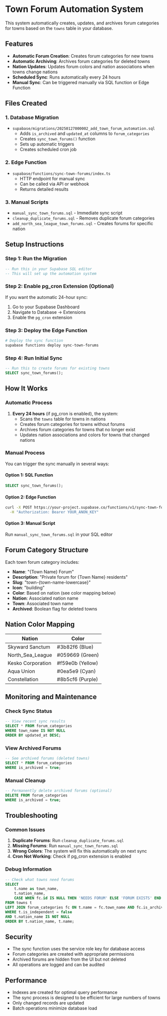 # Town Forum Automation System

This system automatically creates, updates, and archives forum categories for towns based on the `towns` table in your database.

## Features

- **Automatic Forum Creation**: Creates forum categories for new towns
- **Automatic Archiving**: Archives forum categories for deleted towns
- **Nation Updates**: Updates forum colors and nation associations when towns change nations
- **Scheduled Sync**: Runs automatically every 24 hours
- **Manual Sync**: Can be triggered manually via SQL function or Edge Function

## Files Created

### 1. Database Migration
- `supabase/migrations/20250127000002_add_town_forum_automation.sql`
  - Adds `is_archived` and `updated_at` columns to `forum_categories`
  - Creates `sync_town_forums()` function
  - Sets up automatic triggers
  - Creates scheduled cron job

### 2. Edge Function
- `supabase/functions/sync-town-forums/index.ts`
  - HTTP endpoint for manual sync
  - Can be called via API or webhook
  - Returns detailed results

### 3. Manual Scripts
- `manual_sync_town_forums.sql` - Immediate sync script
- `cleanup_duplicate_forums.sql` - Removes duplicate forum categories
- `add_north_sea_league_town_forums.sql` - Creates forums for specific nation

## Setup Instructions

### Step 1: Run the Migration
```sql
-- Run this in your Supabase SQL editor
-- This will set up the automation system
```

### Step 2: Enable pg_cron Extension (Optional)
If you want the automatic 24-hour sync:
1. Go to your Supabase Dashboard
2. Navigate to Database → Extensions
3. Enable the `pg_cron` extension

### Step 3: Deploy the Edge Function
```bash
# Deploy the sync function
supabase functions deploy sync-town-forums
```

### Step 4: Run Initial Sync
```sql
-- Run this to create forums for existing towns
SELECT sync_town_forums();
```

## How It Works

### Automatic Process
1. **Every 24 hours** (if pg_cron is enabled), the system:
   - Scans the `towns` table for towns in nations
   - Creates forum categories for towns without forums
   - Archives forum categories for towns that no longer exist
   - Updates nation associations and colors for towns that changed nations

### Manual Process
You can trigger the sync manually in several ways:

#### Option 1: SQL Function
```sql
SELECT sync_town_forums();
```

#### Option 2: Edge Function
```bash
curl -X POST https://your-project.supabase.co/functions/v1/sync-town-forums \
  -H "Authorization: Bearer YOUR_ANON_KEY"
```

#### Option 3: Manual Script
Run `manual_sync_town_forums.sql` in your SQL editor

## Forum Category Structure

Each town forum category includes:
- **Name**: "{Town Name} Forum"
- **Description**: "Private forum for {Town Name} residents"
- **Slug**: "town-{town-name-lowercase}"
- **Icon**: "building"
- **Color**: Based on nation (see color mapping below)
- **Nation**: Associated nation name
- **Town**: Associated town name
- **Archived**: Boolean flag for deleted towns

## Nation Color Mapping

| Nation | Color |
|--------|-------|
| Skyward Sanctum | #3b82f6 (Blue) |
| North_Sea_League | #059669 (Green) |
| Kesko Corporation | #f59e0b (Yellow) |
| Aqua Union | #0ea5e9 (Cyan) |
| Constellation | #8b5cf6 (Purple) |

## Monitoring and Maintenance

### Check Sync Status
```sql
-- View recent sync results
SELECT * FROM forum_categories 
WHERE town_name IS NOT NULL 
ORDER BY updated_at DESC;
```

### View Archived Forums
```sql
-- See archived forums (deleted towns)
SELECT * FROM forum_categories 
WHERE is_archived = true;
```

### Manual Cleanup
```sql
-- Permanently delete archived forums (optional)
DELETE FROM forum_categories 
WHERE is_archived = true;
```

## Troubleshooting

### Common Issues

1. **Duplicate Forums**: Run `cleanup_duplicate_forums.sql`
2. **Missing Forums**: Run `manual_sync_town_forums.sql`
3. **Wrong Colors**: The system will fix this automatically on next sync
4. **Cron Not Working**: Check if pg_cron extension is enabled

### Debug Information
```sql
-- Check what towns need forums
SELECT 
    t.name as town_name,
    t.nation_name,
    CASE WHEN fc.id IS NULL THEN 'NEEDS FORUM' ELSE 'FORUM EXISTS' END as status
FROM towns t
LEFT JOIN forum_categories fc ON t.name = fc.town_name AND fc.is_archived = false
WHERE t.is_independent = false 
AND t.nation_name IS NOT NULL
ORDER BY t.nation_name, t.name;
```

## Security

- The sync function uses the service role key for database access
- Forum categories are created with appropriate permissions
- Archived forums are hidden from the UI but not deleted
- All operations are logged and can be audited

## Performance

- Indexes are created for optimal query performance
- The sync process is designed to be efficient for large numbers of towns
- Only changed records are updated
- Batch operations minimize database load 